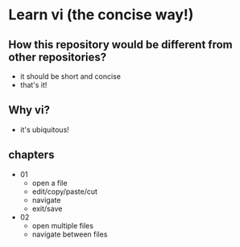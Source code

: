# Learn vi (the concise way!)

## How this repository would be different from other repositories?
- it should be short and concise
- that's it!

## Why vi?
- it's ubiquitous!

## chapters
- 01
  - open a file
  - edit/copy/paste/cut
  - navigate
  - exit/save
- 02
  - open multiple files
  - navigate between files
